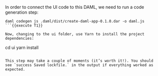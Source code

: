 
In order to connect the UI code to this DAML, we need to run a code generation step:

```
daml codegen js .daml/dist/create-daml-app-0.1.0.dar -o daml.js
```{{execute T1}}

Now, changing to the ui folder, use Yarn to install the project dependencies:

```
cd ui
yarn install
```{{execute T1}}

This step may take a couple of moments (it’s worth it!). You should see `success Saved lockfile.` in the output if everything worked as expected.

